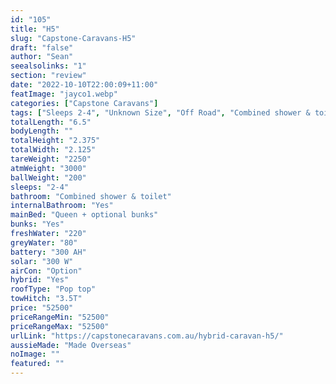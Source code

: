 ```yaml
---
id: "105"
title: "H5"
slug: "Capstone-Caravans-H5"
draft: "false"
author: "Sean"
seealsolinks: "1"
section: "review"
date: "2022-10-10T22:00:09+11:00"
featImage: "jayco1.webp"
categories: ["Capstone Caravans"]
tags: ["Sleeps 2-4", "Unknown Size", "Off Road", "Combined shower & toilet", "Pop top", "50 - 60k"]
totalLength: "6.5"
bodyLength: ""
totalHeight: "2.375"
totalWidth: "2.125"
tareWeight: "2250"
atmWeight: "3000"
ballWeight: "200"
sleeps: "2-4"
bathroom: "Combined shower & toilet"
internalBathroom: "Yes"
mainBed: "Queen + optional bunks"
bunks: "Yes"
freshWater: "220"
greyWater: "80"
battery: "300 AH"
solar: "300 W"
airCon: "Option"
hybrid: "Yes"
roofType: "Pop top"
towHitch: "3.5T"
price: "52500"
priceRangeMin: "52500"
priceRangeMax: "52500"
urlLink: "https://capstonecaravans.com.au/hybrid-caravan-h5/"
aussieMade: "Made Overseas"
noImage: ""
featured: ""
---
```

